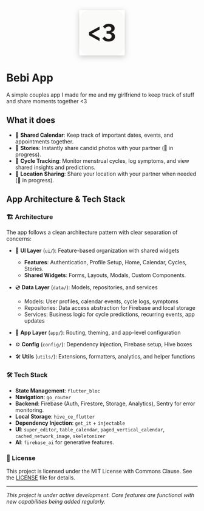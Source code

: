 <div align="center">
  <img src="assets/app_logo/app_logo_readme.png" alt="The Bebi App Logo" width="120" height="120" style="filter: drop-shadow(0 4px 8px rgba(0, 0, 0, 0.2));">
</div>

# Bebi App

A simple couples app I made for me and my girlfriend to keep track of stuff and share moments together <3

## What it does

- 📅 **Shared Calendar**: Keep track of important dates, events, and appointments together.
- 📸 **Stories**: Instantly share candid photos with your partner (🚧 in progress).
- 🌸 **Cycle Tracking**: Monitor menstrual cycles, log symptoms, and view shared insights and predictions.
- 📍 **Location Sharing**: Share your location with your partner when needed (🚧 in progress).

## App Architecture & Tech Stack

### 🏗️ Architecture

The app follows a clean architecture pattern with clear separation of concerns:

- 🎨 **UI Layer** (`ui/`): Feature-based organization with shared widgets
  - **Features**: Authentication, Profile Setup, Home, Calendar, Cycles, Stories.
  - **Shared Widgets**: Forms, Layouts, Modals, Custom Components.

- 💿 **Data Layer** (`data/`): Models, repositories, and services

  - Models: User profiles, calendar events, cycle logs, symptoms
  - Repositories: Data access abstraction for Firebase and local storage
  - Services: Business logic for cycle predictions, recurring events, app updates

- 📱 **App Layer** (`app/`): Routing, theming, and app-level configuration
- ⚙️ **Config** (`config/`): Dependency injection, Firebase setup, Hive boxes
- 🛠️ **Utils** (`utils/`): Extensions, formatters, analytics, and helper functions

### 🛠️ Tech Stack

- **State Management**: `flutter_bloc`
- **Navigation**: `go_router`
- **Backend**: Firebase (Auth, Firestore, Storage, Analytics), Sentry for error monitoring.
- **Local Storage**: `hive_ce_flutter`
- **Dependency Injection**: `get_it` + `injectable`
- **UI**: `super_editor`, `table_calendar`, `paged_vertical_calendar`, `cached_network_image`, `skeletonizer`
- **AI**: `firebase_ai` for generative features.

### 📝 License

This project is licensed under the MIT License with Commons Clause. See the [LICENSE](LICENSE) file for details.

---

_This project is under active development. Core features are functional with new capabilities being added regularly._
